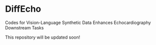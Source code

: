 # DiffEcho
Codes for Vision-Language Synthetic Data Enhances Echocardiography Downstream Tasks

This repository will be updated soon!
